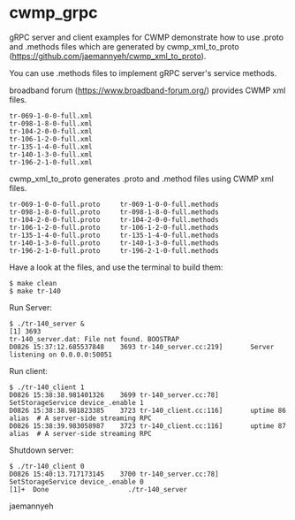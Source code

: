 # cwmp_grpc

gRPC server and client examples for CWMP demonstrate how to use .proto and .methods files which are generated by cwmp_xml_to_proto (https://github.com/jaemannyeh/cwmp_xml_to_proto).

You can use .methods files to implement gRPC server's service methods.

broadband forum (https://www.broadband-forum.org/) provides CWMP xml files.

    tr-069-1-0-0-full.xml
    tr-098-1-8-0-full.xml
    tr-104-2-0-0-full.xml
    tr-106-1-2-0-full.xml
    tr-135-1-4-0-full.xml
    tr-140-1-3-0-full.xml
    tr-196-2-1-0-full.xml

cwmp_xml_to_proto generates .proto and .method files using CWMP xml files. 

    tr-069-1-0-0-full.proto     tr-069-1-0-0-full.methods
    tr-098-1-8-0-full.proto     tr-098-1-8-0-full.methods
    tr-104-2-0-0-full.proto     tr-104-2-0-0-full.methods
    tr-106-1-2-0-full.proto     tr-106-1-2-0-full.methods
    tr-135-1-4-0-full.proto     tr-135-1-4-0-full.methods
    tr-140-1-3-0-full.proto     tr-140-1-3-0-full.methods
    tr-196-2-1-0-full.proto     tr-196-2-1-0-full.methods

Have a look at the files, and use the terminal to build them:

    $ make clean
    $ make tr-140

Run Server:

    $ ./tr-140_server &
    [1] 3693
    tr-140_server.dat: File not found. BOOSTRAP
    D0826 15:37:12.685537848    3693 tr-140_server.cc:219]       Server listening on 0.0.0.0:50051

Run client:

    $ ./tr-140_client 1
    D0826 15:38:38.981401326    3699 tr-140_server.cc:78]        SetStorageService device_.enable 1 
    D0826 15:38:38.981823385    3723 tr-140_client.cc:116]       uptime 86 alias  # A server-side streaming RPC
    D0826 15:38:39.983058987    3723 tr-140_client.cc:116]       uptime 87 alias  # A server-side streaming RPC

Shutdown server:

    $ ./tr-140_client 0
    D0826 15:40:13.717173145    3700 tr-140_server.cc:78]        SetStorageService device_.enable 0 
    [1]+  Done                    ./tr-140_server
 
jaemannyeh
